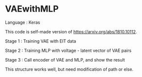 # VAEwithMLP

Language : Keras

This code is self-made version of https://arxiv.org/abs/1810.10112.

Stage 1 : Training VAE with EIT data

Stage 2 : Training MLP with voltage - latent vector of VAE pairs

Stage 3 : Call encoder of VAE and MLP, and show the result

This structure works well, but need modification of path or else.
